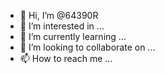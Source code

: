 - 👋 Hi, I’m @64390R
- 👀 I’m interested in ...
- 🌱 I’m currently learning ...
- 💞️ I’m looking to collaborate on ...
- 📫 How to reach me ...

<!---
64390R/64390R is a ✨ special ✨ repository because its `README.md` (this file) appears on your GitHub profile.
You can click the Preview link to take a look at your changes.
--->
